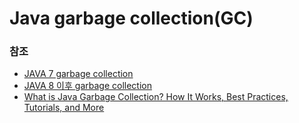 # Java garbage collection(GC)

### 참조
-   [JAVA 7 garbage collection](https://d2.naver.com/helloworld/1329)
-   [JAVA 8 이후 garbage collection](https://www.baeldung.com/jvm-garbage-collectors)
-   [What is Java Garbage Collection? How It Works, Best Practices, Tutorials, and More](https://stackify.com/what-is-java-garbage-collection/)